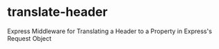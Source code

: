 translate-header
================

Express Middleware for Translating a Header to a Property in Express's Request Object
